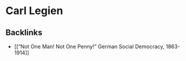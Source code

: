 # Carl Legien



<a id="org1d222b2"></a>

## Backlinks

-   [[&ldquo;Not One Man! Not One Penny!&rdquo; German Social Democracy, 1863-1914]]
